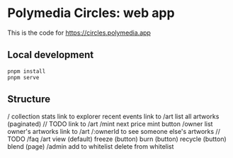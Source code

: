 # Polymedia Circles: web app

This is the code for https://circles.polymedia.app

## Local development

```
pnpm install
pnpm serve
```

## Structure

/
    collection stats
        link to explorer
    recent events
        link to /art
    list all artworks (paginated) // TODO
        link to /art
/mint
    next price
    mint button
/owner
    list owner's artworks
        link to /art
    /:ownerId to see someone else's artworks // TODO
/faq
/art
    view (default)
    freeze (button)
    burn (button)
    recycle (button)
    blend (page)
/admin
    add to whitelist
    delete from whitelist
